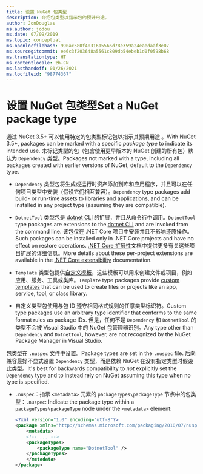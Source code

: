 ```yaml
---
title: 设置 NuGet 包类型
description: 介绍包类型以指示包的预计用途。
author: JonDouglas
ms.author: jodou
ms.date: 07/09/2019
ms.topic: conceptual
ms.openlocfilehash: 990ac580f4031615566d78e359a24eaedaaf3e07
ms.sourcegitcommit: ee6c3f203648a5561c809db54ebeb1d0f0598b68
ms.translationtype: HT
ms.contentlocale: zh-CN
ms.lasthandoff: 01/26/2021
ms.locfileid: "98774367"
---
```

# <a name="set-a-nuget-package-type"></a><span data-ttu-id="7bf90-103">设置 NuGet 包类型</span><span class="sxs-lookup"><span data-stu-id="7bf90-103">Set a NuGet package type</span></span>

<span data-ttu-id="7bf90-104">通过 NuGet 3.5+ 可以使用特定的包类型标记包以指示其预期用途  。</span><span class="sxs-lookup"><span data-stu-id="7bf90-104">With NuGet 3.5+, packages can be marked with a specific *package type* to indicate its intended use.</span></span> <span data-ttu-id="7bf90-105">未标记类型的包（包含使用更早版本的 NuGet 创建的所有包）默认为 `Dependency` 类型。</span><span class="sxs-lookup"><span data-stu-id="7bf90-105">Packages not marked with a type, including all packages created with earlier versions of NuGet, default to the `Dependency` type.</span></span>

- <span data-ttu-id="7bf90-106">`Dependency` 类型包将生成或运行时资产添加到库和应用程序，并且可以在任何项目类型中安装（假设它们相互兼容）。</span><span class="sxs-lookup"><span data-stu-id="7bf90-106">`Dependency` type packages add build- or run-time assets to libraries and applications, and can be installed in any project type (assuming they are compatible).</span></span>

- <span data-ttu-id="7bf90-107">`DotnetTool` 类型包是 [dotnet CLI](/dotnet/articles/core/tools/index) 的扩展，并且从命令行中调用。</span><span class="sxs-lookup"><span data-stu-id="7bf90-107">`DotnetTool` type packages are extensions to the [dotnet CLI](/dotnet/articles/core/tools/index) and are invoked from the command line.</span></span> <span data-ttu-id="7bf90-108">该包仅在 .NET Core 项目中安装并且不影响还原操作。</span><span class="sxs-lookup"><span data-stu-id="7bf90-108">Such packages can be installed only in .NET Core projects and have no effect on restore operations.</span></span> <span data-ttu-id="7bf90-109">[.NET Core 扩展性](/dotnet/articles/core/tools/extensibility#per-project-based-extensibility)文档中提供更多有关这些项目扩展的详细信息。</span><span class="sxs-lookup"><span data-stu-id="7bf90-109">More details about these per-project extensions are available in the  [.NET Core extensibility](/dotnet/articles/core/tools/extensibility#per-project-based-extensibility) documentation.</span></span>

- <span data-ttu-id="7bf90-110">`Template` 类型包提供[自定义模板](/dotnet/core/tools/custom-templates)，这些模板可以用来创建文件或项目，例如应用、服务、工具或类库。</span><span class="sxs-lookup"><span data-stu-id="7bf90-110">`Template` type packages provide [custom templates](/dotnet/core/tools/custom-templates) that can be used to create files or projects like an app, service, tool, or class library.</span></span>

- <span data-ttu-id="7bf90-111">自定义类型包使用与包 ID 遵守相同格式规则的任意类型标识符。</span><span class="sxs-lookup"><span data-stu-id="7bf90-111">Custom type packages use an arbitrary type identifier that conforms to the same format rules as package IDs.</span></span> <span data-ttu-id="7bf90-112">但是，任何不是 `Dependency` 和 `DotnetTool` 的类型不会被 Visual Studio 中的 NuGet 包管理器识别。</span><span class="sxs-lookup"><span data-stu-id="7bf90-112">Any type other than `Dependency` and `DotnetTool`, however, are not recognized by the NuGet Package Manager in Visual Studio.</span></span>

<span data-ttu-id="7bf90-113">包类型在 `.nuspec` 文件中设置。</span><span class="sxs-lookup"><span data-stu-id="7bf90-113">Package types are set in the `.nuspec` file.</span></span> <span data-ttu-id="7bf90-114">后向兼容最好不显式设置 `Dependency` 类型，而是依赖 NuGet 在没有指定类型时假设此类型。</span><span class="sxs-lookup"><span data-stu-id="7bf90-114">It's best for backwards compatibility to *not* explicitly set the `Dependency` type and to instead rely on NuGet assuming this type when no type is specified.</span></span>

- <span data-ttu-id="7bf90-115">`.nuspec`：指示 `<metadata>` 元素的 `packageTypes\packageType` 节点中的包类型：</span><span class="sxs-lookup"><span data-stu-id="7bf90-115">`.nuspec`: Indicate the package type within a `packageTypes\packageType` node under the `<metadata>` element:</span></span>

    ```xml
    <?xml version="1.0" encoding="utf-8"?>
    <package xmlns="http://schemas.microsoft.com/packaging/2010/07/nuspec.xsd">
        <metadata>
        <!-- ... -->
        <packageTypes>
            <packageType name="DotnetTool" />
        </packageTypes>
        </metadata>
    </package>
    ```

